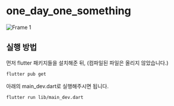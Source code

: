 # one_day_one_something

![Frame 1](https://github.com/NOGUEN/1D1S/assets/65299607/66b25e7c-1765-4937-8276-42d8548a42eb)


## 실행 방법

먼저 flutter 패키지들을 설치해준 뒤, (컴파일된 파일은 올리지 않았습니다.)
``` bash
flutter pub get
```

아래의 main_dev.dart로 실행해주시면 됩니다.
``` bash
flutter run lib/main_dev.dart
```
